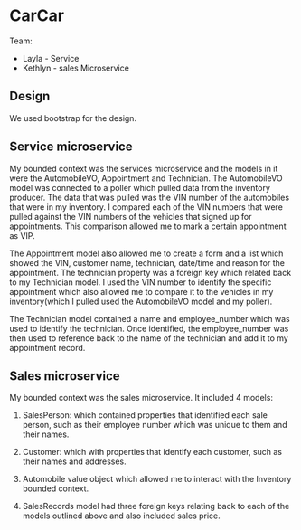 # CarCar

Team:

* Layla - Service
* Kethlyn - sales Microservice

## Design

We used bootstrap for the design.

## Service microservice

My bounded context was the services microservice and the models in it were the AutomobileVO, Appointment and Technician. The AutomobileVO model was connected to a poller which pulled data from the inventory producer. The data that was pulled was the VIN number of the automobiles that were in my inventory. I compared each of the VIN numbers that were pulled against the VIN numbers of the vehicles that signed up for appointments. This comparison allowed me to mark a certain appointment as VIP.

The Appointment model also allowed me to create a form and a list which showed the VIN, customer name, technician, date/time and reason for the appointment. The technician property was a foreign key which related back to my Technician model. I used the VIN number to identify the specific appointment which also allowed me to compare it to the vehicles in my inventory(which I pulled used the AutomobileVO model and my poller).

The Technician model contained a name and employee_number which was used to identify the technician. Once identified, the employee_number was then used to reference back to the name of the technician and add it to my appointment record.

## Sales microservice

My bounded context was the sales microservice. It included 4 models:
1. SalesPerson: which contained properties that identified each sale person, such as their employee number which was unique to them and their names.

2. Customer: which with properties that identify each customer, such as their names and addresses.

3. Automobile value object which allowed me to interact with the Inventory bounded context.

4. SalesRecords model had three foreign keys relating back to each of the models outlined above and also included sales price.

